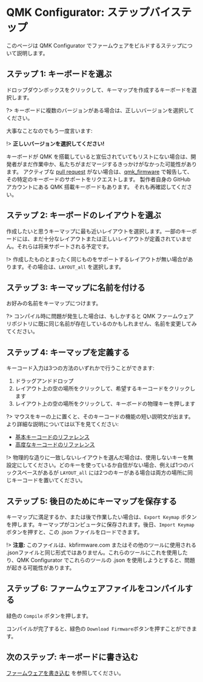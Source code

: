 # QMK Configurator: ステップバイステップ

<!---
  original document: 0.9.19:docs/configurator_step_by_step.md
  git diff 0.9.19 HEAD -- docs/configurator_step_by_step.md | cat
-->

このページは QMK Configurator でファームウェアをビルドするステップについて説明します。

## ステップ 1: キーボードを選ぶ

ドロップダウンボックスをクリックして、キーマップを作成するキーボードを選択します。

?> キーボードに複数のバージョンがある場合は、正しいバージョンを選択してください。

大事なことなのでもう一度言います:

!> **正しいバージョンを選択してください!**

キーボードが QMK を搭載していると宣伝されていてもリストにない場合は、開発者がまだ作業中か、私たちがまだマージするきっかけがなかった可能性があります。 アクティブな [pull request](https://github.com/qmk/qmk_firmware/pulls?q=is%3Aopen+is%3Apr+label%3Akeyboard) がない場合は、[qmk_firmware](https://github.com/qmk/qmk_firmware/issues) で報告して、その特定のキーボードのサポートをリクエストします。 製作者自身の GitHub アカウントにある QMK 搭載キーボードもあります。 それも再確認してください。<!-- FIXME(skullydazed): This feels too wordy and I'm not sure we want to encourage these kinds of issues. Also, should we prompt them to bug the manufacutrer? -->

## ステップ 2: キーボードのレイアウトを選ぶ

作成したいと思うキーマップに最も近いレイアウトを選択します。一部のキーボードには、まだ十分なレイアウトまたは正しいレイアウトが定義されていません。それらは将来サポートされる予定です。

!> 作成したものとまったく同じものをサポートするレイアウトが無い場合があります。その場合は、`LAYOUT_all` を選択します。

## ステップ 3: キーマップに名前を付ける

お好みの名前をキーマップにつけます。

?> コンパイル時に問題が発生した場合は、もしかすると QMK ファームウェアリポジトリに既に同じ名前が存在しているのかもしれません、名前を変更してみてください。

## ステップ 4: キーマップを定義する

キーコード入力は3つの方法のいずれかで行うことができます:

1. ドラッグアンドドロップ
2. レイアウト上の空の場所をクリックして、希望するキーコードをクリックします
3. レイアウト上の空の場所をクリックして、キーボードの物理キーを押します

?> マウスをキーの上に置くと、そのキーコードの機能の短い説明文が出ます。より詳細な説明については以下を見てください:

* [基本キーコードのリファレンス](ja/keycodes_basic.md)
* [高度なキーコードのリファレンス](ja/feature_advanced_keycodes.md)

!> 物理的な造りに一致しないレイアウトを選んだ場合は、使用しないキーを無設定にしてください。どのキーを使っているか自信がない場合、例えば1つのバックスペースがあるが `LAYOUT_all` には2つのキーがある場合は両方の場所に同じキーコードを置いてください。

## ステップ 5: 後日のためにキーマップを保存する

キーマップに満足するか、または後で作業したい場合は、`Export Keymap` ボタンを押します。キーマップがコンピュータに保存されます。後日、`Import Keymap` ボタンを押すと、この .json ファイルをロードできます。

!> **注意:** このファイルは、kbfirmware.com またはその他のツールに使用される .jsonファイルと同じ形式ではありません。これらのツールにこれを使用したり、QMK Configurator でこれらのツールの .json を使用しようとすると、問題が起きる可能性があります。

## ステップ 6: ファームウェアファイルをコンパイルする

緑色の `Compile` ボタンを押します。

コンパイルが完了すると、緑色の `Download Firmware`ボタンを押すことができます。

## 次のステップ: キーボードに書き込む

[ファームウェアを書き込む](ja/newbs_flashing.md) を参照してください。
